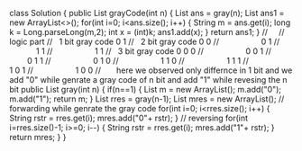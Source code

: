 class Solution {
public List<Integer> grayCode(int n) {
List<String> ans = gray(n);
List<Integer> ans1 = new ArrayList<>();
for(int i=0; i<ans.size(); i++) {
String m = ans.get(i);
long k = Long.parseLong(m,2);
int x = (int)k;
ans1.add(x);
}
return ans1;
}
//     // logic part
//   1 bit gray code 0 1
//   2 bit gray code 0 0
//                   0 1
//                   1 1
//                   1 1
//   3 bit gray code 0 0 0
//                   0 0 1
//                   0 1 1
//                   0 1 0
//                   1 1 0
//                   1 1 1
//                   1 0 1
//                   1 0 0
//       here we observed only differnce in 1 bit and we add "0" while genrate a gray code of n bit and add "1" while revesing the n bit
public List<String> gray(int n) {
if(n==1) {
List<String> m = new ArrayList<String>();
m.add("0");
m.add("1");
return m;
}
List<String> rres = gray(n-1);
List<String> mres = new ArrayList<String>();
// forwarding while genrate the gray code
for(int i=0; i<rres.size(); i++) {
String rstr = rres.get(i);
mres.add("0"+ rstr);
}
// reversing
for(int i=rres.size()-1; i>=0; i--) {
String rstr = rres.get(i);
mres.add("1"+ rstr);
}
return mres;
}
}